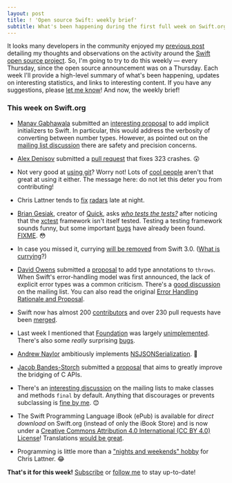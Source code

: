 ```yaml
---
layout: post
title: ! 'Open source Swift: weekly brief'
subtitle: What's been happening during the first full week on Swift.org?
---
```


It looks many developers in the community enjoyed my [previous post](http://www.jessesquires.com/swift-open-source/) detailing my thoughts and observations on the activity around the [Swift open source project](https://swift.org). So, I'm going to try to do this weekly &mdash; every Thursday, since the open source announcement was on a Thursday. Each week I'll provide a high-level summary of what's been happening, updates on interesting statistics, and links to interesting content. If you have any suggestions, please [let me know](https://twitter.com/jesse_squires)! And now, the weekly brief!

<!--excerpt-->

### This week on Swift.org

- [Manav Gabhawala](https://twitter.com/ManavGabhawala) submitted an [interesting proposal](https://github.com/apple/swift-evolution/pull/37) to add implicit initializers to Swift. In particular, this would address the verbosity of converting between number types. However, as pointed out on the [mailing list discussion](https://lists.swift.org/pipermail/swift-evolution/2015-December/000352.html) there are safety and precision concerns.

- [Alex Denisov](https://twitter.com/1101_debian) submitted a [pull request](https://github.com/apple/swift/pull/295) that fixes 323 crashes. 😲

- Not very good at [using git](https://github.com/apple/swift-evolution/pull/39)? Worry not! Lots of [cool people](https://github.com/apple/swift-evolution/pull/34#issuecomment-162693826) aren't that great at using it either. The message here: do not let this deter you from contributing!

- Chris Lattner tends to [fix](https://github.com/apple/swift/commit/4ebb461d634964f0399d63b3264d4090451c77fd) [radars](https://github.com/apple/swift/commit/5dded3f3523e9bd6ea45d0b6ffe5068a59d03a3f) late at night.

- [Brian Gesiak](https://twitter.com/modocache), creator of [Quick](https://github.com/Quick/Quick), asks [*who tests the tests?*](https://lists.swift.org/pipermail/swift-corelibs-dev/2015-December/000018.html) after noticing that the [xctest](https://github.com/apple/swift-corelibs-xctest) framework isn't itself tested. Testing a testing framework sounds funny, but some important [bugs](https://github.com/apple/swift-corelibs-xctest/commit/ce4c98bc58763d49db474703d005ba9c479cac3a) have already been found. [FIXME](https://github.com/apple/swift/blob/b53ff3b58053407f380d09770d2e2069e02d6ff5/utils/build-script-impl#L1957). 😳

- In case you missed it, currying [will be removed](https://github.com/apple/swift-evolution/blob/master/proposals/0002-remove-currying.md) from Swift 3.0. ([What is currying](https://robots.thoughtbot.com/introduction-to-function-currying-in-swift)?)

- [David Owens](https://twitter.com/owensd) submitted a [proposal](https://github.com/apple/swift-evolution/pull/26) to add type annotations to `throws`. When Swift's error-handling model was first announced, the lack of explicit error types was a common criticism. There's a [good discussion](https://lists.swift.org/pipermail/swift-evolution/Week-of-Mon-20151207/001117.html) on the mailing list. You can also read the original [Error Handling Rationale and Proposal](https://github.com/apple/swift/blob/master/docs/ErrorHandlingRationale.rst).

- Swift now has almost 200 [contributors](https://github.com/apple/swift/graphs/contributors) and over 230 pull requests have been [merged](https://github.com/apple/swift/pulls?utf8=✓&q=is%3Apr+is%3Amerged+).

- Last week I mentioned that [Foundation](https://github.com/apple/swift-corelibs-foundation) was largely [unimplemented](https://github.com/apple/swift-corelibs-foundation/search?utf8=✓&q=NSUnimplemented). There's also some *really* surprising [bugs](https://github.com/apple/swift-corelibs-foundation/pull/89/files).

- [Andrew Naylor](https://github.com/argon) ambitiously implements [NSJSONSerialization](https://github.com/apple/swift-corelibs-foundation/pull/54). 👏

- [Jacob Bandes-Storch](https://twitter.com/jtbandes) submitted a [proposal](https://github.com/apple/swift-evolution/pull/44) that aims to greatly improve the bridging of C APIs.

- There's an [interesting discussion](https://lists.swift.org/pipermail/swift-evolution/Week-of-Mon-20151207/000873.html) on the mailing lists to make classes and methods `final` by default. Anything that discourages or prevents subclassing is [fine by me](https://twitter.com/jesse_squires/status/664588682997964800). 😊

- The Swift Programming Language iBook (ePub) is available for *direct download* on Swift.org (instead of only the iBook Store) and is now under a [Creative Commons Attribution 4.0 International (CC BY 4.0) License](https://swift.org/documentation/)! Translations [would be great](https://twitter.com/clattner_llvm/status/674454905449373696).

- Programming is little more than a ["nights and weekends" hobby](https://twitter.com/clattner_llvm/status/674254974629502976) for Chris Lattner. 😂

**That's it for this week!** [Subscribe](/feed.xml) or [follow me](https://twitter.com/jesse_squires) to stay up-to-date!
